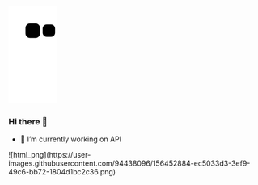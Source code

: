 ![snake svg](https://github.com/HerkulesTaurus/JavaFall/blob/output/github-contribution-grid-snake.svg)
### Hi there 👋
- 🔭 I’m currently working on API

<!--
**HerkulesTaurus/HerkulesTaurus** is a ✨ _special_ ✨ repository because its `README.md` (this file) appears on your GitHub profile.
Here are some ideas to get you started:

- 🌱 I’m currently learning ...
- 👯 I’m looking to collaborate on ...
- 🤔 I’m looking for help with ...
- 💬 Ask me about ...
- 📫 How to reach me: ...
- 😄 Pronouns: ...
- ⚡ Fun fact: ...
-->![html_png](https://user-images.githubusercontent.com/94438096/156452884-ec5033d3-3ef9-49c6-bb72-1804d1bc2c36.png)

